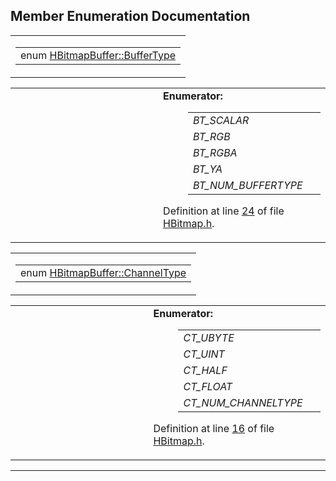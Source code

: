 ## Member Enumeration Documentation

<span id="6bdf0c91f27cb5f76edc6886eb10f419" class="anchor"></span>

<table class="mdTable" data-cellpadding="2" data-cellspacing="0">
<colgroup>
<col style="width: 100%" />
</colgroup>
<tbody>
<tr>
<td class="mdRow"><table data-cellpadding="0" data-cellspacing="0" data-border="0">
<tbody>
<tr>
<td class="md" data-nowrap="" data-valign="top">enum <a href="classHBitmapBuffer.md#6bdf0c91f27cb5f76edc6886eb10f419" class="el">HBitmapBuffer::BufferType</a></td>
</tr>
</tbody>
</table></td>
</tr>
</tbody>
</table>

<table data-cellspacing="5" data-cellpadding="0" data-border="0">
<colgroup>
<col style="width: 50%" />
<col style="width: 50%" />
</colgroup>
<tbody>
<tr>
<td> </td>
<td><dl>
<dt><strong>Enumerator:</strong></dt>
<dd>
<table data-border="0" data-cellspacing="2" data-cellpadding="0">
<tbody>
<tr>
<td data-valign="top"><em><span id="6bdf0c91f27cb5f76edc6886eb10f4199790677e710760eb40b785e9fce43c0e" class="anchor"></span>BT_SCALAR</em> </td>
<td></td>
</tr>
<tr>
<td data-valign="top"><em><span id="6bdf0c91f27cb5f76edc6886eb10f419bfbc55299d5853abda88c148cabd31cd" class="anchor"></span>BT_RGB</em> </td>
<td></td>
</tr>
<tr>
<td data-valign="top"><em><span id="6bdf0c91f27cb5f76edc6886eb10f419191e1123d5d060462b811e1cf8f9562e" class="anchor"></span>BT_RGBA</em> </td>
<td></td>
</tr>
<tr>
<td data-valign="top"><em><span id="6bdf0c91f27cb5f76edc6886eb10f4196661c045737508682adadc558c5267d7" class="anchor"></span>BT_YA</em> </td>
<td></td>
</tr>
<tr>
<td data-valign="top"><em><span id="6bdf0c91f27cb5f76edc6886eb10f419c30aa37dadbeaa34f95af5833718643e" class="anchor"></span>BT_NUM_BUFFERTYPE</em> </td>
<td></td>
</tr>
</tbody>
</table>
</dd>
</dl>
<p>Definition at line <a href="HBitmap_8h-source.md#l00024" class="el">24</a> of file <a href="HBitmap_8h-source.md" class="el">HBitmap.h</a>.</p></td>
</tr>
</tbody>
</table>

<span id="d554a7dc176ab0ceadbb9ee4a647c3d2" class="anchor"></span>

<table class="mdTable" data-cellpadding="2" data-cellspacing="0">
<colgroup>
<col style="width: 100%" />
</colgroup>
<tbody>
<tr>
<td class="mdRow"><table data-cellpadding="0" data-cellspacing="0" data-border="0">
<tbody>
<tr>
<td class="md" data-nowrap="" data-valign="top">enum <a href="classHBitmapBuffer.md#d554a7dc176ab0ceadbb9ee4a647c3d2" class="el">HBitmapBuffer::ChannelType</a></td>
</tr>
</tbody>
</table></td>
</tr>
</tbody>
</table>

<table data-cellspacing="5" data-cellpadding="0" data-border="0">
<colgroup>
<col style="width: 50%" />
<col style="width: 50%" />
</colgroup>
<tbody>
<tr>
<td> </td>
<td><dl>
<dt><strong>Enumerator:</strong></dt>
<dd>
<table data-border="0" data-cellspacing="2" data-cellpadding="0">
<tbody>
<tr>
<td data-valign="top"><em><span id="d554a7dc176ab0ceadbb9ee4a647c3d27d2931e991fc794182b46df6d565240f" class="anchor"></span>CT_UBYTE</em> </td>
<td></td>
</tr>
<tr>
<td data-valign="top"><em><span id="d554a7dc176ab0ceadbb9ee4a647c3d2e5ad4f387424d5911fb914b97a3c01db" class="anchor"></span>CT_UINT</em> </td>
<td></td>
</tr>
<tr>
<td data-valign="top"><em><span id="d554a7dc176ab0ceadbb9ee4a647c3d253d0b60c79df001c59cba43ff1929ef6" class="anchor"></span>CT_HALF</em> </td>
<td></td>
</tr>
<tr>
<td data-valign="top"><em><span id="d554a7dc176ab0ceadbb9ee4a647c3d20e15cc0864a156807f63f784bac3f09b" class="anchor"></span>CT_FLOAT</em> </td>
<td></td>
</tr>
<tr>
<td data-valign="top"><em><span id="d554a7dc176ab0ceadbb9ee4a647c3d2e52fa2c98c247280e46a89cdfe7b1885" class="anchor"></span>CT_NUM_CHANNELTYPE</em> </td>
<td></td>
</tr>
</tbody>
</table>
</dd>
</dl>
<p>Definition at line <a href="HBitmap_8h-source.md#l00016" class="el">16</a> of file <a href="HBitmap_8h-source.md" class="el">HBitmap.h</a>.</p></td>
</tr>
</tbody>
</table>

------------------------------------------------------------------------

